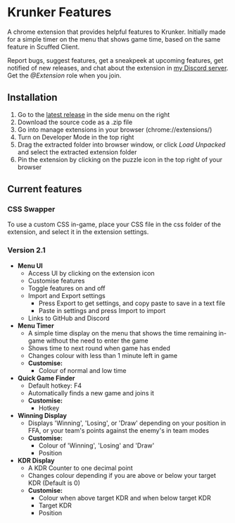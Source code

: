 <h1>Krunker Features</h1>
<p>A chrome extension that provides helpful features to Krunker. Initially made for a simple timer on the menu that shows game time, based on the same feature in Scuffed Client.</p>
<p>Report bugs, suggest features, get a sneakpeek at upcoming features, get notified of new releases, and chat about the extension in <a href="https://discord.com/invite/CjdmDQn" target="_blank">my Discord server</a>. Get the <em>@Extension</em> role when you join.</p>

<h2>Installation</h2>
<ol>
	<li>Go to the <a href="https://github.com/KLZX121/krunker-features/releases" target="_blank">latest release</a> in the side menu on the right </li>
	<li>Download the source code as a .zip file</li>
	<li>Go into manage extensions in your browser (chrome://extensions/)</li>
	<li>Turn on Developer Mode in the top right</li>
	<li>Drag the extracted folder into browser window, or click <em>Load Unpacked</em> and select the extracted extension folder</li>
	<li>Pin the extension by clicking on the puzzle icon in the top right of your browser</li>
</ol>

<h2>Current features</h2>
<h3>CSS Swapper</h3>
<p>To use a custom CSS in-game, place your CSS file in the css folder of the extension, and select it in the extension settings.</p>
<h3>Version 2.1</h3>
<ul>
	<li>
		<strong>Menu UI</strong>
		<ul>
			<li>Access UI by clicking on the extension icon</li>
			<li>Customise features</li>
			<li>Toggle features on and off</li>
			<li>Import and Export settings
			<ul>
				<li>Press Export to get settings, and copy paste to save in a text file</li>
				<li>Paste in settings and press Import to import</li>
			</ul>
			</li>
			<li>Links to GitHub and Discord</li>
		</ul>
	</li>
	<li>
		<strong>Menu Timer</strong>
		<ul>
			<li>A simple time display on the menu that shows the time remaining in-game without the need to enter the game</li>
			<li>Shows time to next round when game has ended</li>
			<li>Changes colour with less than 1 minute left in game</li>
			<li>
				<strong>Customise:</strong>
				<ul>
					<li>Colour of normal and low time</li>
				</ul>
			</li>
		</ul>
	</li>
	<li>
		<strong>Quick Game Finder</strong>
		<ul>
			<li>Default hotkey: F4</li>
			<li>Automatically finds a new game and joins it</li>
			<li>
				<strong>Customise:</strong>
				<ul>
					<li>Hotkey</li>
				</ul>
			</li>
		</ul>
	</li>
	<li>
		<strong>Winning Display</strong>
		<ul>
			<li>Displays 'Winning', 'Losing', or 'Draw' depending on your position in FFA, or your team's points against the enemy's in team modes</li>
			<li>
				<strong>Customise:</strong>
				<ul>
					<li>Colour of 'Winning', 'Losing' and 'Draw'</li>
					<li>Position</li>
				</ul>
			</li>
		</ul>
	</li>
	<li>
		<strong>KDR Display</strong>
		<ul>
			<li>A KDR Counter to one decimal point</li>
			<li>Changes colour depending if you are above or below your target KDR (Default is 0)</li>
			<li>
				<strong>Customise:</strong>
				<ul>
					<li>Colour when above target KDR and when below target KDR</li>
					<li>Target KDR</li>
					<li>Position</li>
				</ul>
			</li>
		</ul>
	</li>
</ul>
